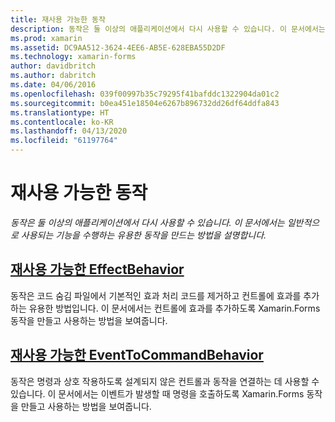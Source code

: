 ```yaml
---
title: 재사용 가능한 동작
description: 동작은 둘 이상의 애플리케이션에서 다시 사용할 수 있습니다. 이 문서에서는 일반적으로 사용되는 기능을 수행하는 유용한 동작을 만드는 방법을 설명합니다.
ms.prod: xamarin
ms.assetid: DC9AA512-3624-4EE6-AB5E-628EBA55D2DF
ms.technology: xamarin-forms
author: davidbritch
ms.author: dabritch
ms.date: 04/06/2016
ms.openlocfilehash: 039f00997b35c79295f41bafddc1322904da01c2
ms.sourcegitcommit: b0ea451e18504e6267b896732dd26df64ddfa843
ms.translationtype: HT
ms.contentlocale: ko-KR
ms.lasthandoff: 04/13/2020
ms.locfileid: "61197764"
---
```

# <a name="reusable-behaviors"></a>재사용 가능한 동작

_동작은 둘 이상의 애플리케이션에서 다시 사용할 수 있습니다. 이 문서에서는 일반적으로 사용되는 기능을 수행하는 유용한 동작을 만드는 방법을 설명합니다._

## <a name="reusable-effectbehavior"></a>[재사용 가능한 EffectBehavior](effect-behavior.md)

동작은 코드 숨김 파일에서 기본적인 효과 처리 코드를 제거하고 컨트롤에 효과를 추가하는 유용한 방법입니다. 이 문서에서는 컨트롤에 효과를 추가하도록 Xamarin.Forms 동작을 만들고 사용하는 방법을 보여줍니다.

## <a name="reusable-eventtocommandbehavior"></a>[재사용 가능한 EventToCommandBehavior](event-to-command-behavior.md)

동작은 명령과 상호 작용하도록 설계되지 않은 컨트롤과 동작을 연결하는 데 사용할 수 있습니다. 이 문서에서는 이벤트가 발생할 때 명령을 호출하도록 Xamarin.Forms 동작을 만들고 사용하는 방법을 보여줍니다.
